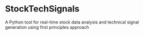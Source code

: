 # StockTechSignals
A Python tool for real-time stock data analysis and technical signal generation using first principles approach
